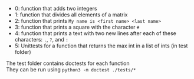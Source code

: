 - 0: function that adds two integers
- 1: function that divides all elements of a matrix
- 2: function that prints `My name is <first name> <last name>`
- 3: function that prints a square with the character `#`
- 4: function that prints a text with two new lines after each of these characters: `.`, `?`, and `:`
- 5: Unittests for a function that returns the max int in a list of ints (in test folder)

The test folder contains doctests for each function\
They can be run using `python3 -m doctest ./tests/*`
